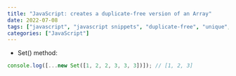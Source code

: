 ```yaml
---
title: "JavaScript: creates a duplicate-free version of an Array"
date: 2022-07-08
tags: ["javascript", "javascript snippets", "duplicate-free", "unique", "array"]
categories: ["JavaScript"]
---
```


- Set() method:

```javascript
console.log([...new Set([1, 2, 2, 3, 3, 3])]); // [1, 2, 3]
```

